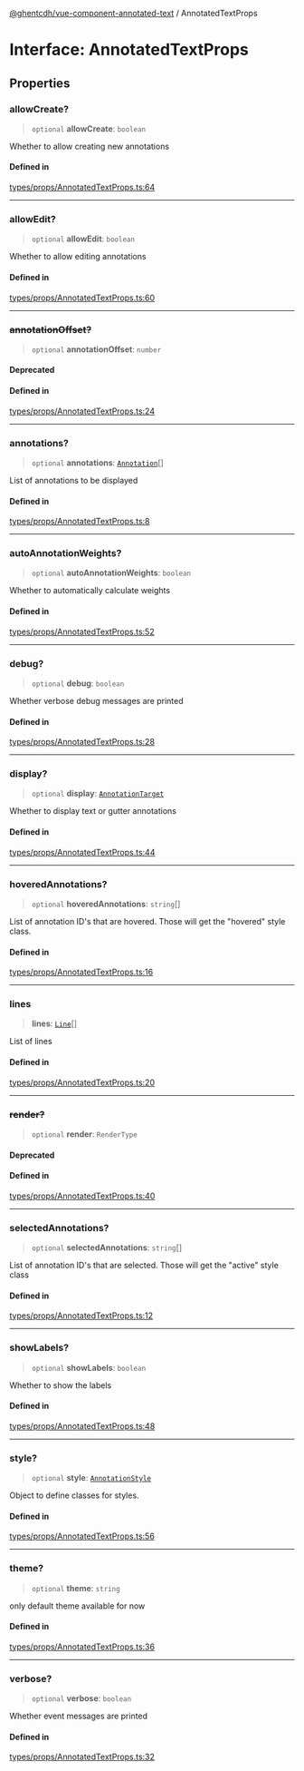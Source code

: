 [@ghentcdh/vue-component-annotated-text](../globals.md) / AnnotatedTextProps

# Interface: AnnotatedTextProps

## Properties

### allowCreate?

> `optional` **allowCreate**: `boolean`

Whether to allow creating new annotations

#### Defined in

[types/props/AnnotatedTextProps.ts:64](https://github.com/GhentCDH/vue_component_annotated_text/blob/4ae83fe63806a0b66e052cea6a1a25b805e2cef9/src/types/props/AnnotatedTextProps.ts#L64)

***

### allowEdit?

> `optional` **allowEdit**: `boolean`

Whether to allow editing annotations

#### Defined in

[types/props/AnnotatedTextProps.ts:60](https://github.com/GhentCDH/vue_component_annotated_text/blob/4ae83fe63806a0b66e052cea6a1a25b805e2cef9/src/types/props/AnnotatedTextProps.ts#L60)

***

### ~~annotationOffset?~~

> `optional` **annotationOffset**: `number`

#### Deprecated

#### Defined in

[types/props/AnnotatedTextProps.ts:24](https://github.com/GhentCDH/vue_component_annotated_text/blob/4ae83fe63806a0b66e052cea6a1a25b805e2cef9/src/types/props/AnnotatedTextProps.ts#L24)

***

### annotations?

> `optional` **annotations**: [`Annotation`](../type-aliases/Annotation.md)[]

List of annotations to be displayed

#### Defined in

[types/props/AnnotatedTextProps.ts:8](https://github.com/GhentCDH/vue_component_annotated_text/blob/4ae83fe63806a0b66e052cea6a1a25b805e2cef9/src/types/props/AnnotatedTextProps.ts#L8)

***

### autoAnnotationWeights?

> `optional` **autoAnnotationWeights**: `boolean`

Whether to automatically calculate weights

#### Defined in

[types/props/AnnotatedTextProps.ts:52](https://github.com/GhentCDH/vue_component_annotated_text/blob/4ae83fe63806a0b66e052cea6a1a25b805e2cef9/src/types/props/AnnotatedTextProps.ts#L52)

***

### debug?

> `optional` **debug**: `boolean`

Whether verbose debug messages are printed

#### Defined in

[types/props/AnnotatedTextProps.ts:28](https://github.com/GhentCDH/vue_component_annotated_text/blob/4ae83fe63806a0b66e052cea6a1a25b805e2cef9/src/types/props/AnnotatedTextProps.ts#L28)

***

### display?

> `optional` **display**: [`AnnotationTarget`](../type-aliases/AnnotationTarget.md)

Whether to display text or gutter annotations

#### Defined in

[types/props/AnnotatedTextProps.ts:44](https://github.com/GhentCDH/vue_component_annotated_text/blob/4ae83fe63806a0b66e052cea6a1a25b805e2cef9/src/types/props/AnnotatedTextProps.ts#L44)

***

### hoveredAnnotations?

> `optional` **hoveredAnnotations**: `string`[]

List of annotation ID's that are hovered. Those will get the "hovered" style class.

#### Defined in

[types/props/AnnotatedTextProps.ts:16](https://github.com/GhentCDH/vue_component_annotated_text/blob/4ae83fe63806a0b66e052cea6a1a25b805e2cef9/src/types/props/AnnotatedTextProps.ts#L16)

***

### lines

> **lines**: [`Line`](Line.md)[]

List of lines

#### Defined in

[types/props/AnnotatedTextProps.ts:20](https://github.com/GhentCDH/vue_component_annotated_text/blob/4ae83fe63806a0b66e052cea6a1a25b805e2cef9/src/types/props/AnnotatedTextProps.ts#L20)

***

### ~~render?~~

> `optional` **render**: `RenderType`

#### Deprecated

#### Defined in

[types/props/AnnotatedTextProps.ts:40](https://github.com/GhentCDH/vue_component_annotated_text/blob/4ae83fe63806a0b66e052cea6a1a25b805e2cef9/src/types/props/AnnotatedTextProps.ts#L40)

***

### selectedAnnotations?

> `optional` **selectedAnnotations**: `string`[]

List of annotation ID's that are selected. Those will get the "active" style class

#### Defined in

[types/props/AnnotatedTextProps.ts:12](https://github.com/GhentCDH/vue_component_annotated_text/blob/4ae83fe63806a0b66e052cea6a1a25b805e2cef9/src/types/props/AnnotatedTextProps.ts#L12)

***

### showLabels?

> `optional` **showLabels**: `boolean`

Whether to show the labels

#### Defined in

[types/props/AnnotatedTextProps.ts:48](https://github.com/GhentCDH/vue_component_annotated_text/blob/4ae83fe63806a0b66e052cea6a1a25b805e2cef9/src/types/props/AnnotatedTextProps.ts#L48)

***

### style?

> `optional` **style**: [`AnnotationStyle`](AnnotationStyle.md)

Object to define classes for styles.

#### Defined in

[types/props/AnnotatedTextProps.ts:56](https://github.com/GhentCDH/vue_component_annotated_text/blob/4ae83fe63806a0b66e052cea6a1a25b805e2cef9/src/types/props/AnnotatedTextProps.ts#L56)

***

### theme?

> `optional` **theme**: `string`

only default theme available for now

#### Defined in

[types/props/AnnotatedTextProps.ts:36](https://github.com/GhentCDH/vue_component_annotated_text/blob/4ae83fe63806a0b66e052cea6a1a25b805e2cef9/src/types/props/AnnotatedTextProps.ts#L36)

***

### verbose?

> `optional` **verbose**: `boolean`

Whether event messages are printed

#### Defined in

[types/props/AnnotatedTextProps.ts:32](https://github.com/GhentCDH/vue_component_annotated_text/blob/4ae83fe63806a0b66e052cea6a1a25b805e2cef9/src/types/props/AnnotatedTextProps.ts#L32)
